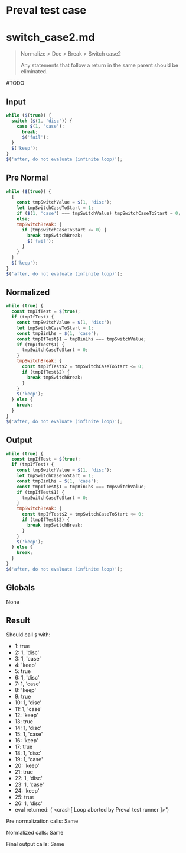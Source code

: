 # Preval test case

# switch_case2.md

> Normalize > Dce > Break > Switch case2
>
> Any statements that follow a return in the same parent should be eliminated.

#TODO

## Input

`````js filename=intro
while ($(true)) {
  switch ($(1, 'disc')) {
    case $(1, 'case'):
      break;
      $('fail');
  }
  $('keep');
}
$('after, do not evaluate (infinite loop)');
`````

## Pre Normal

`````js filename=intro
while ($(true)) {
  {
    const tmpSwitchValue = $(1, 'disc');
    let tmpSwitchCaseToStart = 1;
    if ($(1, 'case') === tmpSwitchValue) tmpSwitchCaseToStart = 0;
    else;
    tmpSwitchBreak: {
      if (tmpSwitchCaseToStart <= 0) {
        break tmpSwitchBreak;
        $('fail');
      }
    }
  }
  $('keep');
}
$('after, do not evaluate (infinite loop)');
`````

## Normalized

`````js filename=intro
while (true) {
  const tmpIfTest = $(true);
  if (tmpIfTest) {
    const tmpSwitchValue = $(1, 'disc');
    let tmpSwitchCaseToStart = 1;
    const tmpBinLhs = $(1, 'case');
    const tmpIfTest$1 = tmpBinLhs === tmpSwitchValue;
    if (tmpIfTest$1) {
      tmpSwitchCaseToStart = 0;
    }
    tmpSwitchBreak: {
      const tmpIfTest$2 = tmpSwitchCaseToStart <= 0;
      if (tmpIfTest$2) {
        break tmpSwitchBreak;
      }
    }
    $('keep');
  } else {
    break;
  }
}
$('after, do not evaluate (infinite loop)');
`````

## Output

`````js filename=intro
while (true) {
  const tmpIfTest = $(true);
  if (tmpIfTest) {
    const tmpSwitchValue = $(1, 'disc');
    let tmpSwitchCaseToStart = 1;
    const tmpBinLhs = $(1, 'case');
    const tmpIfTest$1 = tmpBinLhs === tmpSwitchValue;
    if (tmpIfTest$1) {
      tmpSwitchCaseToStart = 0;
    }
    tmpSwitchBreak: {
      const tmpIfTest$2 = tmpSwitchCaseToStart <= 0;
      if (tmpIfTest$2) {
        break tmpSwitchBreak;
      }
    }
    $('keep');
  } else {
    break;
  }
}
$('after, do not evaluate (infinite loop)');
`````

## Globals

None

## Result

Should call `$` with:
 - 1: true
 - 2: 1, 'disc'
 - 3: 1, 'case'
 - 4: 'keep'
 - 5: true
 - 6: 1, 'disc'
 - 7: 1, 'case'
 - 8: 'keep'
 - 9: true
 - 10: 1, 'disc'
 - 11: 1, 'case'
 - 12: 'keep'
 - 13: true
 - 14: 1, 'disc'
 - 15: 1, 'case'
 - 16: 'keep'
 - 17: true
 - 18: 1, 'disc'
 - 19: 1, 'case'
 - 20: 'keep'
 - 21: true
 - 22: 1, 'disc'
 - 23: 1, 'case'
 - 24: 'keep'
 - 25: true
 - 26: 1, 'disc'
 - eval returned: ('<crash[ Loop aborted by Preval test runner ]>')

Pre normalization calls: Same

Normalized calls: Same

Final output calls: Same
